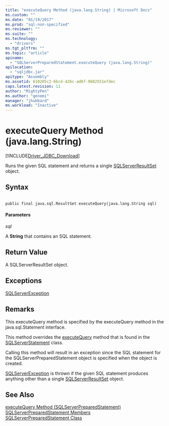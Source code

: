 ```yaml
---
title: "executeQuery Method (java.lang.String) | Microsoft Docs"
ms.custom: ""
ms.date: "01/19/2017"
ms.prod: "sql-non-specified"
ms.reviewer: ""
ms.suite: ""
ms.technology: 
  - "drivers"
ms.tgt_pltfrm: ""
ms.topic: "article"
apiname: 
  - "SQLServerPreparedStatement.executeQuery (java.lang.String)"
apilocation: 
  - "sqljdbc.jar"
apitype: "Assembly"
ms.assetid: 610205c2-6bcd-426c-ad6f-9682551efdec
caps.latest.revision: 11
author: "MightyPen"
ms.author: "genemi"
manager: "jhubbard"
ms.workload: "Inactive"
---
```

# executeQuery Method (java.lang.String)
[!INCLUDE[Driver_JDBC_Download](../../../includes/driver_jdbc_download.md)]

  Runs the given SQL statement and returns a single [SQLServerResultSet](../../../connect/jdbc/reference/sqlserverresultset-class.md) object.  
  
## Syntax  
  
```  
  
public final java.sql.ResultSet executeQuery(java.lang.String sql)  
```  
  
#### Parameters  
 *sql*  
  
 A **String** that contains an SQL statement.  
  
## Return Value  
 A SQLServerResultSet object.  
  
## Exceptions  
 [SQLServerException](../../../connect/jdbc/reference/sqlserverexception-class.md)  
  
## Remarks  
 This executeQuery method is specified by the executeQuery method in the java.sql.Statement interface.  
  
 This method overrides the [executeQuery](../../../connect/jdbc/reference/executequery-method-sqlserverstatement.md) method that is found in the [SQLServerStatement](../../../connect/jdbc/reference/sqlserverstatement-class.md) class.  
  
 Calling this method will result in an exception since the SQL statement for the SQLServerPreparedStatement object is specified when the object is created.  
  
 [SQLServerException](../../../connect/jdbc/reference/sqlserverexception-class.md) is thrown if the given SQL statement produces anything other than a single [SQLServerResultSet](../../../connect/jdbc/reference/sqlserverresultset-class.md) object.  
  
## See Also  
 [executeQuery Method &#40;SQLServerPreparedStatement&#41;](../../../connect/jdbc/reference/executequery-method-sqlserverpreparedstatement.md)   
 [SQLServerPreparedStatement Members](../../../connect/jdbc/reference/sqlserverpreparedstatement-members.md)   
 [SQLServerPreparedStatement Class](../../../connect/jdbc/reference/sqlserverpreparedstatement-class.md)  
  
  
